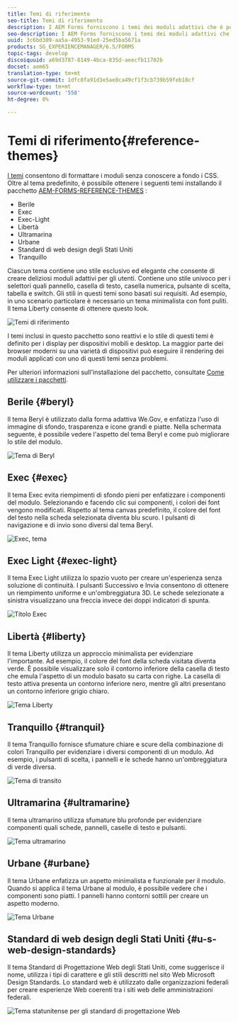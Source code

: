 ```yaml
---
title: Temi di riferimento
seo-title: Temi di riferimento
description: I AEM Forms forniscono i temi dei moduli adattivi che è possibile ottenere dalla distribuzione software e che è possibile utilizzare per formattare un modulo.
seo-description: I AEM Forms forniscono i temi dei moduli adattivi che è possibile ottenere dalla distribuzione software e che è possibile utilizzare per formattare un modulo.
uuid: 3c6bd309-aa5a-4953-91ed-25ed5ba5671a
products: SG_EXPERIENCEMANAGER/6.5/FORMS
topic-tags: develop
discoiquuid: a69d3787-8149-4bca-835d-aeecfb11702b
docset: aem65
translation-type: tm+mt
source-git-commit: 1dfc8fa91d3e5ae8ca49cf1f3cb739b59feb18cf
workflow-type: tm+mt
source-wordcount: '558'
ht-degree: 0%

---
```



# Temi di riferimento{#reference-themes}

[I temi](../../forms/using/themes.md) consentono di formattare i moduli senza conoscere a fondo i CSS. Oltre al tema predefinito, è possibile ottenere i seguenti temi installando il pacchetto [AEM-FORMS-REFERENCE-THEMES](https://www.adobeaemcloud.com/content/marketplace/marketplaceProxy.html?packagePath=/content/companies/public/adobe/packages/cq630/fd/AEM-FORMS-6.3-REFERENCE-THEMES) :

* Berile
* Exec
* Exec-Light
* Libertà
* Ultramarina
* Urbane
* Standard di web design degli Stati Uniti
* Tranquillo

Ciascun tema contiene uno stile esclusivo ed elegante che consente di creare deliziosi moduli adattivi per gli utenti. Contiene uno stile univoco per i selettori quali pannello, casella di testo, casella numerica, pulsante di scelta, tabella e switch. Gli stili in questi temi sono basati sui requisiti. Ad esempio, in uno scenario particolare è necessario un tema minimalista con font puliti. Il tema Liberty consente di ottenere questo look.

![Temi di riferimento](assets/ref-themes.png)

I temi inclusi in questo pacchetto sono reattivi e lo stile di questi temi è definito per i display per dispositivi mobili e desktop. La maggior parte dei browser moderni su una varietà di dispositivi può eseguire il rendering dei moduli applicati con uno di questi temi senza problemi.

Per ulteriori informazioni sull&#39;installazione del pacchetto, consultate [Come utilizzare i pacchetti](/help/sites-administering/package-manager.md).

## Berile {#beryl}

Il tema Beryl è utilizzato dalla forma adattiva We.Gov, e enfatizza l&#39;uso di immagine di sfondo, trasparenza e icone grandi e piatte. Nella schermata seguente, è possibile vedere l&#39;aspetto del tema Beryl e come può migliorare lo stile del modulo.

![Tema di Beryl](assets/beryl.png)

<!--[Click to enlarge

](assets/beryl-1.png)-->

## Exec {#exec}

Il tema Exec evita riempimenti di sfondo pieni per enfatizzare i componenti del modulo. Selezionando e facendo clic sui componenti, i colori dei font vengono modificati. Rispetto al tema canvas predefinito, il colore del font del testo nella scheda selezionata diventa blu scuro. I pulsanti di navigazione e di invio sono diversi dal tema Beryl.

![Exec, tema](assets/exec.png)

<!--[Click to enlarge

](assets/exec-1.png)-->

## Exec Light {#exec-light}

Il tema Exec Light utilizza lo spazio vuoto per creare un&#39;esperienza senza soluzione di continuità. I pulsanti Successivo e Invia consentono di ottenere un riempimento uniforme e un&#39;ombreggiatura 3D. Le schede selezionate a sinistra visualizzano una freccia invece dei doppi indicatori di spunta.

![Titolo Exec](assets/exec-light.png)

<!--[Click to enlarge

](assets/exec-light-1.png)-->

## Libertà {#liberty}

Il tema Liberty utilizza un approccio minimalista per evidenziare l&#39;importante. Ad esempio, il colore del font della scheda visitata diventa verde. È possibile visualizzare solo il contorno inferiore della casella di testo che emula l&#39;aspetto di un modulo basato su carta con righe. La casella di testo attiva presenta un contorno inferiore nero, mentre gli altri presentano un contorno inferiore grigio chiaro.

![Tema Liberty](assets/liberty.png)

<!--[Click to enlarge

](assets/liberty-1.png)-->

## Tranquillo {#tranquil}

Il tema Tranquillo fornisce sfumature chiare e scure della combinazione di colori Tranquillo per evidenziare i diversi componenti di un modulo. Ad esempio, i pulsanti di scelta, i pannelli e le schede hanno un&#39;ombreggiatura di verde diversa.

![Tema di transito](assets/tranquil.png)

<!--[Click to enlarge

](assets/tranquil-1.png)-->

## Ultramarina {#ultramarine}

Il tema ultramarino utilizza sfumature blu profonde per evidenziare componenti quali schede, pannelli, caselle di testo e pulsanti.

![Tema ultramarino](assets/ultramarine.png)

<!--[Click to enlarge](assets/ultramarine-1.png)-->

## Urbane {#urbane}

Il tema Urbane enfatizza un aspetto minimalista e funzionale per il modulo. Quando si applica il tema Urbane al modulo, è possibile vedere che i componenti sono piatti. I pannelli hanno contorni sottili per creare un aspetto moderno.

![Tema Urbane](assets/urbane.png)

<!--[Click to enlarge

](assets/urbane-1.png)-->

## Standard di web design degli Stati Uniti {#u-s-web-design-standards}

Il tema Standard di Progettazione Web degli Stati Uniti, come suggerisce il nome, utilizza i tipi di carattere e gli stili descritti nel sito Web Microsoft Design Standards. Lo standard web è utilizzato dalle organizzazioni federali per creare esperienze Web coerenti tra i siti web delle amministrazioni federali.

![Tema statunitense per gli standard di progettazione Web](assets/us-web-standards.png)

<!--[Click to enlarge

](assets/usgov.png)-->
